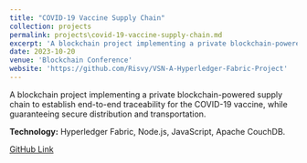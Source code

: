 ```yaml
---
title: "COVID-19 Vaccine Supply Chain"
collection: projects
permalink: projects\covid-19-vaccine-supply-chain.md
excerpt: 'A blockchain project implementing a private blockchain-powered supply chain to establish end-to-end traceability for the COVID-19 vaccine, while guaranteeing secure distribution and transportation.'
date: 2023-10-20
venue: 'Blockchain Conference'
website: 'https://github.com/Risvy/VSN-A-Hyperledger-Fabric-Project'
---
```


A blockchain project implementing a private blockchain-powered supply chain to establish end-to-end traceability for the COVID-19 vaccine, while guaranteeing secure distribution and transportation.

**Technology:** Hyperledger Fabric, Node.js, JavaScript, Apache CouchDB.

[GitHub Link](https://github.com/Risvy/VSN-A-Hyperledger-Fabric-Project)
